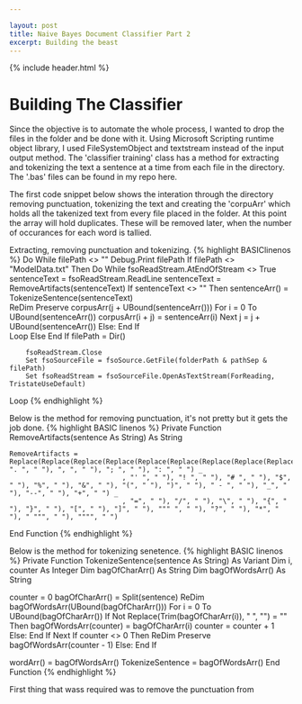 ```yaml
---

layout: post
title: Naive Bayes Document Classifier Part 2
excerpt: Building the beast
---
```


{% include header.html %}

# Building The Classifier #


Since the objective is to automate the whole process, I wanted to drop the files in the folder and be done with it. Using Microsoft Scripting runtime object library, I used FileSystemObject and textstream instead of the input output method. The 'classifier training' class has a method for extracting and tokenizing the text a sentence at a time from each file in the directory. The '.bas' files can be found in my repo here.

The first code snippet below shows the interation through the directory removing punctuation, tokenizing the text and creating the 'corpuArr' which holds all the takenized text from every file placed in the folder. At this point the array will hold duplicates. These will be removed later, when the number of occurances for each word is tallied.

Extracting, removing punctuation and tokenizing.
{% highlight BASIClinenos %}
Do While filePath <> ""
        Debug.Print filePath
        If filePath <> "ModelData.txt" Then
            Do While fsoReadStream.AtEndOfStream <> True
                sentenceText = fsoReadStream.ReadLine
                sentenceText = RemoveArtifacts(sentenceText)
                If sentenceText <> "" Then
                    sentenceArr() = TokenizeSentence(sentenceText)                
                    ReDim Preserve corpusArr(j + UBound(sentenceArr()))
                        For i = 0 To UBound(sentenceArr())
                            corpusArr(i + j) = sentenceArr(i)
                        Next
                    j = j + UBound(sentenceArr())
                Else: End If       
            Loop
        Else
        End If
        filePath = Dir()
    
        fsoReadStream.Close
        Set fsoSourceFile = fsoSource.GetFile(folderPath & pathSep & filePath)
        Set fsoReadStream = fsoSourceFile.OpenAsTextStream(ForReading, TristateUseDefault)
Loop
{% endhighlight %}


Below is the method for removing punctuation, it's not pretty but it gets the job done.
{% highlight BASIC linenos %}
Private Function RemoveArtifacts(sentence As String) As String

    RemoveArtifacts = Replace(Replace(Replace(Replace(Replace(Replace(Replace(Replace(Replace(Replace(Replace(Replace(Replace(Replace(Replace(Replace(Replace(Replace(Replace(Replace(Replace(Replace(Replace(Replace(Replace(Replace(Replace(Replace(LCase(sentence), ". ", " "), ", ", " "), "; ", " "), ": ", " ") _
                                , "' ", " "), "! ", " "), "# ", " "), "$", " "), "%", " "), "&", " "), "(", " "), ")", " "), " - ", " "), "_", " "), "--", " "), "+", " ") _
                                , "=", " "), "/", " "), "\", " "), "{", " "), "}", " "), "[", " "), "]", " "), """ ", " "), "?", " "), "*", " "), " """, " "), """", " ")
                                
End Function
{% endhighlight %}

Below is the method for tokenizing senetence.
{% highlight BASIC linenos %}
Private Function TokenizeSentence(sentence As String) As Variant
Dim i, counter As Integer
Dim bagOfCharArr() As String
Dim bagOfWordsArr() As String

counter = 0
    bagOfCharArr() = Split(sentence)
    ReDim bagOfWordsArr(UBound(bagOfCharArr()))
        For i = 0 To UBound(bagOfCharArr())
            If Not Replace(Trim(bagOfCharArr(i)), " ", "") = "" Then
                bagOfWordsArr(counter) = bagOfCharArr(i)
                counter = counter + 1
            Else: End If
        Next
    If counter <> 0 Then
    ReDim Preserve bagOfWordsArr(counter - 1)
    Else: End If
        
wordArr() = bagOfWordsArr()
TokenizeSentence = bagOfWordsArr()
End Function
{% endhighlight %}


First thing that wass required was to remove the punctuation from
